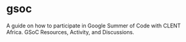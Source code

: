 # gsoc
A guide on how to participate in Google Summer of Code with CLENT Africa. GSoC Resources, Activity, and Discussions.
